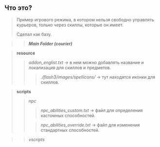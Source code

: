 ## Что это?
> Пример игрового режима, в котором нельзя свободно управлять курьеров, только через скиллы, которые он имеет.
>
> Сделал как базу.

> > ***Main Folder (courier)***

>   **resource**
> >  *addon_englist.txt* -> в нем можно добавлять название и локализация для скиллов и предметов.
> > > *./flash3/images/spellicons/* -> тут находятся иконки для скиллов.

>   **scripts**
> >   *npc*
> > >  *npc_abilities_custom.txt* -> файл для определения кастомных способностей.
> >
> > > *npc_abilities_override.txt*  -> файл для изменения стандартных способностей.

> > *vscripts* 


